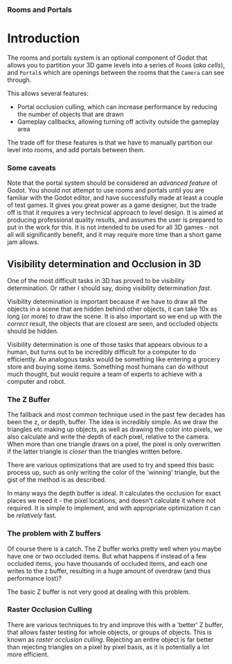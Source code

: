### Rooms and Portals
# Introduction
The rooms and portals system is an optional component of Godot that allows you to partition your 3D game levels into a series of `Room`s (_aka cells_), and `Portal`s which are openings between the rooms that the `Camera` can see through.

This allows several features:
* Portal occlusion culling, which can increase performance by reducing the number of objects that are drawn
* Gameplay callbacks, allowing turning off activity outside the gameplay area

The trade off for these features is that we have to manually partition our level into rooms, and add portals between them.

### Some caveats
Note that the portal system should be considered an _advanced feature_ of Godot. You should not attempt to use rooms and portals until you are familiar with the Godot editor, and have successfully made at least a couple of test games. It gives you great power as a game designer, but the trade off is that it requires a very technical approach to level design. It is aimed at producing professional quality results, and assumes the user is prepared to put in the work for this. It is not intended to be used for all 3D games - not all will significantly benefit, and it may require more time than a short game jam allows.

## Visibility determination and Occlusion in 3D
One of the most difficult tasks in 3D has proved to be visibility determination. Or rather I should say, doing visibility determination _fast_.

Visibility determination is important because if we have to draw all the objects in a scene that are hidden behind other objects, it can take 10x as long (or more) to draw the scene. It is also important so we end up with the _correct_ result, the objects that are closest are seen, and occluded objects should be hidden.

Visibility determination is one of those tasks that appears obvious to a human, but turns out to be incredibly difficult for a computer to do efficiently. An analogous tasks would be something like entering a grocery store and buying some items. Something most humans can do without much thought, but would require a team of experts to achieve with a computer and robot.

### The Z Buffer
The fallback and most common technique used in the past few decades has been the z, or depth, buffer. The idea is incredibly simple. As we draw the triangles etc making up objects, as well as drawing the color into pixels, we also calculate and write the depth of each pixel, relative to the camera. When more than one triangle draws on a pixel, the pixel is only overwritten if the latter triangle is _closer_ than the triangles written before.

There are various optimizations that are used to try and speed this basic process up, such as only writing the color of the 'winning' triangle, but the gist of the method is as described.

In many ways the depth buffer is ideal. It calculates the occlusion for exact places we need it - the pixel locations, and doesn't calculate it where not required. It is simple to implement, and with appropriate optimization it can be _relatively_ fast.

### The problem with Z buffers
Of course there is a catch. The Z buffer works pretty well when you maybe have one or two occluded items. But what happens if instead of a few occluded items, you have thousands of occluded items, and each one writes to the z buffer, resulting in a huge amount of overdraw (and thus performance lost)?

The basic Z buffer is not very good at dealing with this problem.

### Raster Occlusion Culling
There are various techniques to try and improve this with a 'better' Z buffer, that allows faster testing for whole objects, or groups of objects. This is known as _raster occlusion culling_. Rejecting an entire object is far better than rejecting triangles on a pixel by pixel basis, as it is potentially a lot more efficient.



